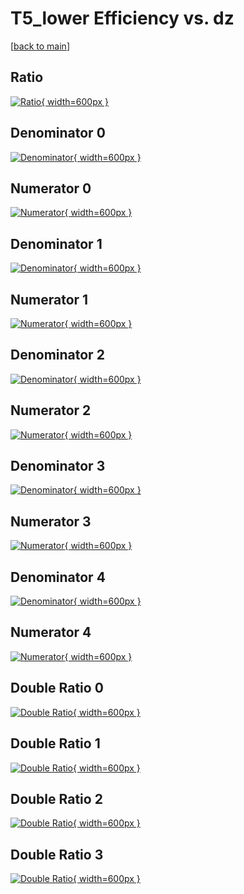 # T5_lower Efficiency vs. dz

[[back to main](./)]



## Ratio

[![Ratio](../mtv/var/T5_lower_loweta_13_0_eff_dz.png){ width=600px }](../mtv/var/T5_lower_loweta_13_0_eff_dz.pdf)

## Denominator 0

[![Denominator](../mtv/den/T5_lower_loweta_13_0_eff_dz_den0.png){ width=600px }](../mtv/den/T5_lower_loweta_13_0_eff_dz_den0.pdf)

## Numerator 0

[![Numerator](../mtv/num/T5_lower_loweta_13_0_eff_dz_num0.png){ width=600px }](../mtv/num/T5_lower_loweta_13_0_eff_dz_num0.pdf)

## Denominator 1

[![Denominator](../mtv/den/T5_lower_loweta_13_0_eff_dz_den1.png){ width=600px }](../mtv/den/T5_lower_loweta_13_0_eff_dz_den1.pdf)

## Numerator 1

[![Numerator](../mtv/num/T5_lower_loweta_13_0_eff_dz_num1.png){ width=600px }](../mtv/num/T5_lower_loweta_13_0_eff_dz_num1.pdf)

## Denominator 2

[![Denominator](../mtv/den/T5_lower_loweta_13_0_eff_dz_den2.png){ width=600px }](../mtv/den/T5_lower_loweta_13_0_eff_dz_den2.pdf)

## Numerator 2

[![Numerator](../mtv/num/T5_lower_loweta_13_0_eff_dz_num2.png){ width=600px }](../mtv/num/T5_lower_loweta_13_0_eff_dz_num2.pdf)

## Denominator 3

[![Denominator](../mtv/den/T5_lower_loweta_13_0_eff_dz_den3.png){ width=600px }](../mtv/den/T5_lower_loweta_13_0_eff_dz_den3.pdf)

## Numerator 3

[![Numerator](../mtv/num/T5_lower_loweta_13_0_eff_dz_num3.png){ width=600px }](../mtv/num/T5_lower_loweta_13_0_eff_dz_num3.pdf)

## Denominator 4

[![Denominator](../mtv/den/T5_lower_loweta_13_0_eff_dz_den4.png){ width=600px }](../mtv/den/T5_lower_loweta_13_0_eff_dz_den4.pdf)

## Numerator 4

[![Numerator](../mtv/num/T5_lower_loweta_13_0_eff_dz_num4.png){ width=600px }](../mtv/num/T5_lower_loweta_13_0_eff_dz_num4.pdf)

## Double Ratio 0

[![Double Ratio](../mtv/ratio/T5_lower_loweta_13_0_eff_dz_ratio0.png){ width=600px }](../mtv/ratio/T5_lower_loweta_13_0_eff_dz_ratio0.pdf)

## Double Ratio 1

[![Double Ratio](../mtv/ratio/T5_lower_loweta_13_0_eff_dz_ratio1.png){ width=600px }](../mtv/ratio/T5_lower_loweta_13_0_eff_dz_ratio1.pdf)

## Double Ratio 2

[![Double Ratio](../mtv/ratio/T5_lower_loweta_13_0_eff_dz_ratio2.png){ width=600px }](../mtv/ratio/T5_lower_loweta_13_0_eff_dz_ratio2.pdf)

## Double Ratio 3

[![Double Ratio](../mtv/ratio/T5_lower_loweta_13_0_eff_dz_ratio3.png){ width=600px }](../mtv/ratio/T5_lower_loweta_13_0_eff_dz_ratio3.pdf)

